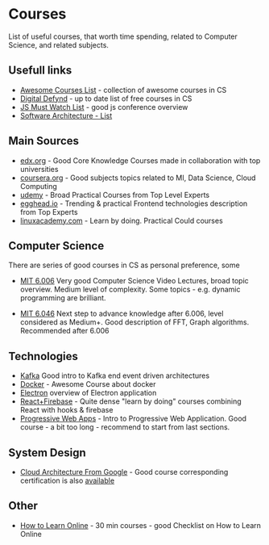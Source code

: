 # Courses
List of useful courses, that worth time spending, related to Computer Science,
and related subjects.

## Usefull links
* [Awesome Courses List](https://github.com/prakhar1989/awesome-courses) - collection of awesome courses in CS
* [Digital Defynd](https://digitaldefynd.com/) - up to date list of free courses in CS
* [JS Must Watch List](https://github.com/bolshchikov/js-must-watch) - good js conference overview
* [Software Architecture - List](https://medium.com/javarevisited/top-5-courses-to-learn-software-architecture-in-2020-best-of-lot-5d34ebc52e9)

## Main Sources
* [edx.org](https://www.edx.org/) - Good Core Knowledge Courses made in collaboration with top universities
* [coursera.org](https://www.coursera.org/) - Good subjects topics related to MI, Data Science, Cloud Computing
* [udemy](https://www.udemy.com/) - Broad Practical Courses from Top Level Experts
* [egghead.io](https://egghead.io/) - Trending & practical Frontend technologies description from Top Experts
* [linuxacademy.com](https://linuxacademy.com/) - Learn by doing. Practical Could courses

## Computer Science
There are series of good courses in CS as personal preference, some

* [MIT 6.006](https://ocw.mit.edu/courses/electrical-engineering-and-computer-science/6-006-introduction-to-algorithms-fall-2011/lecture-videos/)
Very good Computer Science Video Lectures, broad topic overview. Medium level of complexity. Some topics - e.g. dynamic programming are brilliant.

* [MIT 6.046](https://ocw.mit.edu/courses/electrical-engineering-and-computer-science/6-046j-design-and-analysis-of-algorithms-spring-2015/lecture-videos/)
Next step to advance knowledge after 6.006, level considered as Medium+. Good description of FFT, Graph algorithms. Recommended after 6.006

## Technologies
* [Kafka](https://www.udemy.com/course/apache-kafka/)
Good intro to Kafka end event driven architectures
* [Docker](https://www.udemy.com/course/docker-mastery/) - Awesome Course about docker
* [Electron](https://www.udemy.com/course/master-electron/) overview of Electron application
* [React+Firebase](https://www.udemy.com/course/awesome-apps-with-react-hooks-and-firebase/) - Quite dense "learn by doing" courses combining React with hooks & firebase
* [Progressive Web Apps](https://www.udemy.com/course/progressive-web-app-pwa-the-complete-guide/) - Intro to Progressive Web Application. Good course - a bit too long - recommend to start from last sections. 

## System Design
* [Cloud Architecture From Google](https://www.coursera.org/learn/gcp-fundamentals/home/welcome) - Good course corresponding certification is also [available](https://www.credential.net/3e4eb8e0-25d2-43d8-bc92-bd37129b1c9a?key=595a768bf58974a92c4462a33bfcffcb424f0f92d672bc5f8d66bf66d0e00bc9)


## Other
* [How to Learn Online](https://courses.edx.org/courses/course-v1:edX+edx201+1T2020/course/) - 30 min courses - good Checklist on How to Learn Online

